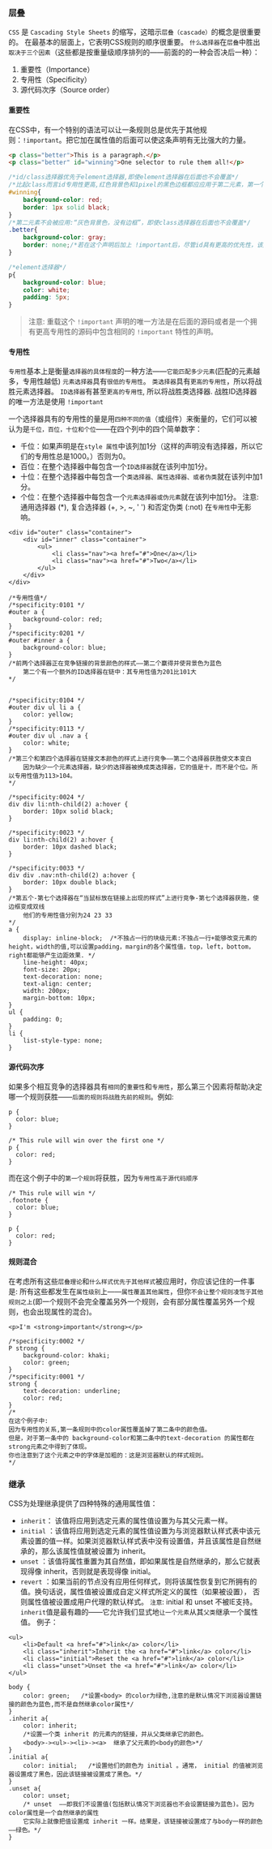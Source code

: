 ### 层叠
`CSS` 是 `Cascading Style Sheets` 的缩写，这暗示`层叠（cascade）`的概念是很重要的。
在最基本的层面上，它表明CSS规则的顺序很重要。
`什么选择器`在`层叠`中胜出`取决于三个因素`（这些都是按重量级顺序排列的——前面的的一种会否决后一种）：
1. 重要性（Importance）
2. 专用性（Specificity）
3. 源代码次序（Source order）

#### 重要性
在CSS中，有一个特别的语法可以让一条规则总是优先于其他规则：`!important`。把它加在属性值的后面可以使这条声明有无比强大的力量。  
```html
<p class="better">This is a paragraph.</p>
<p class="better" id="winning">One selector to rule them all!</p>
```

```css
/*id/class选择器优先于element选择器,即使element选择器在后面也不会覆盖*/
/*比起class而言id专用性更高,红色背景色和1pixel的黑色边框都应应用于第二元素，第一个元素获得灰色背景色，没有边框*/
#winning{
    background-color: red;
    border: 1px solid black;
}
/*第二元素不会被应用:“灰色背景色，没有边框”，即使class选择器在后面也不会覆盖*/
.better{
    background-color: gray;
    border: none;/*若在这个声明后加上 !important后，尽管id具有更高的优先性，该声明也将优先于前面规则中的边界值声明。*/
}

/*element选择器*/
p{
    background-color: blue;
    color: white;
    padding: 5px;
}
```
>注意: 重载这个 `!important` 声明的唯一方法是在后面的源码或者是一个拥有更高专用性的源码中包含相同的 `!important` 特性的声明。

#### 专用性
`专用性`基本上是衡量`选择器的具体程度`的一种方法——`它能匹配多少元素`(匹配的元素越多，专用性越低)
`元素选择器`具有`很低的专用性`。
`类选择器`具有`更高的专用性`，所以将战胜元素选择器。
`ID选择器`有甚至`更高的专用性`, 所以将战胜类选择器.
战胜ID选择器的唯一方法是使用 `!important`

一个选择器具有的专用性的量是用`四种不同的值`（或组件）来衡量的，它们可以被认为是`千位，百位，十位和个位`——在四个列中的四个简单数字：

- 千位：如果声明是在`style 属性`中该列加1分（这样的声明没有选择器，所以它们的专用性总是1000。）否则为0。
- 百位：在整个选择器中每包含一个`ID选择器`就在该列中加1分。
- 十位：在整个选择器中每包含一个`类选择器、属性选择器、或者伪类`就在该列中加1分。
- 个位：在整个选择器中每包含一个`元素选择器或伪元素`就在该列中加1分。
注意: 通用选择器 (*), 复合选择器 (+, >, ~, ' ') 和否定伪类 (:not) 在`专用性`中无影响。
```
<div id="outer" class="container">
    <div id="inner" class="container">
        <ul>
            <li class="nav"><a href="#">One</a></li>
            <li class="nav"><a href="#">Two</a></li>
        </ul>
    </div>
</div>
```
```
/*专用性值*/
/*specificity:0101 */
#outer a {
    background-color: red;
}
/*specificity:0201 */
#outer #inner a {
    background-color: blue;
}
/*前两个选择器正在竞争链接的背景颜色的样式——第二个赢得并使背景色为蓝色
    第二个有一个额外的ID选择器在链中：其专用性值为201比101大
*/


/*specificity:0104 */
#outer div ul li a {
    color: yellow;
}
/*specificity:0113 */
#outer div ul .nav a {
    color: white;
}
/*第三个和第四个选择器在链接文本颜色的样式上进行竞争——第二个选择器获胜使文本变白
    因为缺少一个元素选择器，缺少的选择器被换成类选择器，它的值是十，而不是个位。所以专用性值为113>104。
*/

/*specificity:0024 */
div div li:nth-child(2) a:hover {
    border: 10px solid black;
}

/*specificity:0023 */
div li:nth-child(2) a:hover {
    border: 10px dashed black;
}

/*specificity:0033 */
div div .nav:nth-child(2) a:hover {
    border: 10px double black;
}
/*第五个-第七个选择器在“当鼠标放在链接上出现的样式”上进行竞争-第七个选择器获胜，使边框变成双线
    他们的专用性值分别为24 23 33
*/
a {
    display: inline-block;  /*不独占一行的块级元素:不独占一行+能够改变元素的height，width的值,可以设置padding，margin的各个属性值，top，left，bottom，right都能够产生边距效果. */
    line-height: 40px;
    font-size: 20px;
    text-decoration: none;
    text-align: center;
    width: 200px;
    margin-bottom: 10px;
}
ul {
    padding: 0;
}
li {
    list-style-type: none;
}
```
#### 源代码次序
如果多个相互竞争的选择器具有`相同`的`重要性`和`专用性`，那么第三个因素将帮助决定哪一个规则获胜——`后面的规则将战胜先前的规则`。例如:
```
p {
  color: blue;
}

/* This rule will win over the first one */
p {
  color: red;
}
```
而在这个例子中的`第一个规则`将获胜，因为`专用性高于源代码顺序`
```
/* This rule will win */
.footnote {
  color: blue;
}

p {
  color: red;
}
```

#### 规则混合
在考虑所有这些`层叠理论`和`什么样式优先于其他样式`被应用时，你应该记住的一件事是:
所有这些都发生在`属性级别`上——`属性覆盖其他属性`，但你`不会让整个规则凌驾于其他规则之上`(即一个规则不会完全覆盖另外一个规则，会有部分属性覆盖另外一个规则，也会出现属性的混合)。
```
<p>I'm <strong>important</strong></p>
```
```
/*specificity:0002 */
P strong {
    background-color: khaki;
    color: green;
}
/*specificity:0001 */
strong {
    text-decoration: underline;
    color: red;
}
/*
在这个例子中:
因为专用性的关系,第一条规则中的color属性覆盖掉了第二条中的颜色值。
但是，对于第一条中的 background-color和第二条中的text-decoration 的属性都在strong元素之中得到了体现。
你也注意到了这个元素之中的字体是加粗的：这是浏览器默认的样式规则。
*/
```


### 继承
CSS为处理继承提供了四种特殊的通用属性值：
- `inherit`： 该值将应用到选定元素的属性值设置为与其父元素一样。
- `initial` ：该值将应用到选定元素的属性值设置为与浏览器默认样式表中该元素设置的值一样。如果浏览器默认样式表中没有设置值，并且该属性是自然继承的，那么该属性值就被设置为 inherit。
- `unset` ：该值将属性重置为其自然值，即如果属性是自然继承的，那么它就表现得像 inherit，否则就是表现得像 initial。
- `revert` ：如果当前的节点没有应用任何样式，则将该属性恢复到它所拥有的值。换句话说，属性值被设置成自定义样式所定义的属性（如果被设置）， 否则属性值被设置成用户代理的默认样式。
`注意`: initial 和 unset 不被IE支持。
`inherit`值是最有趣的——它允许我们显式地`让一个元素`从其`父类`继承一个属性值。
例子：
```
<ul>
    <li>Default <a href="#">link</a> color</li>
    <li class="inherit">Inherit the <a href="#">link</a> color</li>
    <li class="initial">Reset the <a href="#">link</a> color</li>
    <li class="unset">Unset the <a href="#">link</a> color</li>
</ul>
```

```
body {
    color: green;   /*设置<body> 的color为绿色,注意的是默认情况下浏览器设置链接的颜色为蓝色,而不是自然继承color属性*/
}
.inherit a{
    color: inherit;   
    /*设置一个类 inherit 的元素内的链接，并从父类继承它的颜色。
    <body>-><ul>-><li>-><a>  继承了父元素的<body的颜色>*/
}
.initial a{
    color: initial;   /*设置他们的颜色为 initial 。通常， initial 的值被浏览器设置成了黑色，因此该链接被设置成了黑色。*/
}
.unset a{
    color: unset;  
    /* unset  ——即我们不设置值(包括默认情况下浏览器也不会设置链接为蓝色)。因为color属性是一个自然继承的属性
    它实际上就像把值设置成 inherit 一样。结果是，该链接被设置成了与body一样的颜色——绿色。*/
}
```















